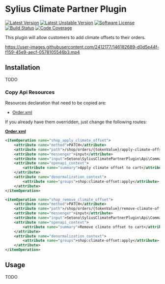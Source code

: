 # Sylius Climate Partner Plugin

[![Latest Version][ico-version]][link-packagist]
[![Latest Unstable Version][ico-unstable-version]][link-packagist]
[![Software License][ico-license]](LICENSE)
[![Build Status][ico-github-actions]][link-github-actions]
[![Code Coverage][ico-code-coverage]][link-code-coverage]

This plugin will allow customers to add climate offsets to their orders.

https://user-images.githubusercontent.com/2412177/146182689-d0d5e44f-f159-45e9-aecf-0578105546b3.mp4

## Installation

TODO

### Copy Api Resources

Resources declaration that need to be copied are:
* [Order.xml](src/Resources/config/api_resources/Order.xml)

If you already have them overridden, just change the following routes:

**[Order.xml](src/Resources/config/api_resources/Order.xml)**
```xml
<itemOperation name="shop_apply_climate_offset">
    <attribute name="method">PATCH</attribute>
    <attribute name="path">/shop/orders/{tokenValue}/apply-climate-offset</attribute>
    <attribute name="messenger">input</attribute>
    <attribute name="input">Setono\SyliusClimatePartnerPlugin\Api\Command\ApplyClimateOffset</attribute>
    <attribute name="openapi_context">
        <attribute name="summary">Apply climate offset to cart</attribute>
    </attribute>
    <attribute name="denormalization_context">
        <attribute name="groups">shop:climate-offset:apply</attribute>
    </attribute>
</itemOperation>

<itemOperation name="shop_remove_climate_offset">
    <attribute name="method">PATCH</attribute>
    <attribute name="path">/shop/orders/{tokenValue}/remove-climate-offset</attribute>
    <attribute name="messenger">input</attribute>
    <attribute name="input">Setono\SyliusClimatePartnerPlugin\Api\Command\RemoveClimateOffset</attribute>
    <attribute name="openapi_context">
        <attribute name="summary">Remove climate offset to cart</attribute>
    </attribute>
    <attribute name="denormalization_context">
        <attribute name="groups">shop:climate-offset:apply</attribute>
    </attribute>
</itemOperation>
```

## Usage

TODO

[ico-version]: https://poser.pugx.org/setono/sylius-climate-partner-plugin/v/stable
[ico-unstable-version]: https://poser.pugx.org/setono/sylius-climate-partner-plugin/v/unstable
[ico-license]: https://poser.pugx.org/setono/sylius-climate-partner-plugin/license
[ico-github-actions]: https://github.com/Setono/SyliusClimatePartnerPlugin/workflows/build/badge.svg
[ico-code-coverage]: https://codecov.io/gh/Setono/SyliusClimatePartnerPlugin/branch/master/graph/badge.svg

[link-packagist]: https://packagist.org/packages/setono/sylius-climate-partner-plugin
[link-github-actions]: https://github.com/Setono/SyliusClimatePartnerPlugin/actions
[link-code-coverage]: https://codecov.io/gh/Setono/SyliusClimatePartnerPlugin
